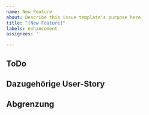 ```yaml
---
name: New Feature
about: Describe this issue template's purpose here.
title: "[New Feature]"
labels: enhancement
assignees: ''

---
```


## ToDo


## Dazugehörige User-Story


## Abgrenzung

